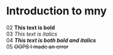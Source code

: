 # Introduction to mny
02 **This text is bold**\
03 *This text is italics*\
04 ***This text is both bold and italics***\
05 ~~OOPS I made an error~~
